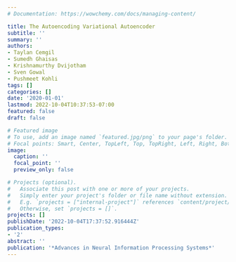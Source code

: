 ```yaml
---
# Documentation: https://wowchemy.com/docs/managing-content/

title: The Autoencoding Variational Autoencoder
subtitle: ''
summary: ''
authors:
- Taylan Cemgil
- Sumedh Ghaisas
- Krishnamurthy Dvijotham
- Sven Gowal
- Pushmeet Kohli
tags: []
categories: []
date: '2020-01-01'
lastmod: 2022-10-04T10:37:53-07:00
featured: false
draft: false

# Featured image
# To use, add an image named `featured.jpg/png` to your page's folder.
# Focal points: Smart, Center, TopLeft, Top, TopRight, Left, Right, BottomLeft, Bottom, BottomRight.
image:
  caption: ''
  focal_point: ''
  preview_only: false

# Projects (optional).
#   Associate this post with one or more of your projects.
#   Simply enter your project's folder or file name without extension.
#   E.g. `projects = ["internal-project"]` references `content/project/deep-learning/index.md`.
#   Otherwise, set `projects = []`.
projects: []
publishDate: '2022-10-04T17:37:52.916444Z'
publication_types:
- '2'
abstract: ''
publication: '*Advances in Neural Information Processing Systems*'
---
```

